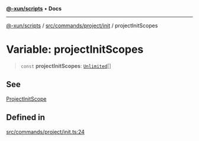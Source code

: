 [**@-xun/scripts**](../../../../../README.md) • **Docs**

***

[@-xun/scripts](../../../../../README.md) / [src/commands/project/init](../README.md) / projectInitScopes

# Variable: projectInitScopes

> `const` **projectInitScopes**: [`Unlimited`](../../../../configure/enumerations/UnlimitedGlobalScope.md#unlimited)[]

## See

[ProjectInitScope](../../../../configure/enumerations/UnlimitedGlobalScope.md)

## Defined in

[src/commands/project/init.ts:24](https://github.com/Xunnamius/xscripts/blob/d89809b1811fb99fb24fbfe0c6960a0e087bcc27/src/commands/project/init.ts#L24)
